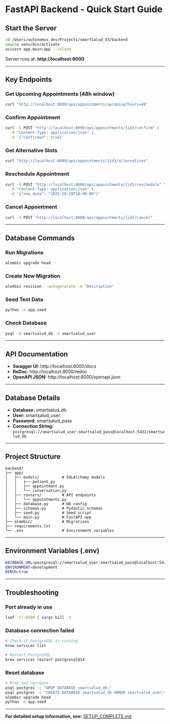 # FastAPI Backend - Quick Start Guide

## Start the Server

```bash
cd /Users/autonomos_dev/Projects/smartSalud_V3/backend
source venv/bin/activate
uvicorn app.main:app --reload
```

Server runs at: **http://localhost:8000**

---

## Key Endpoints

### Get Upcoming Appointments (48h window)
```bash
curl "http://localhost:8000/api/appointments/upcoming?hours=48"
```

### Confirm Appointment
```bash
curl -X POST "http://localhost:8000/api/appointments/{id}/confirm" \
  -H "Content-Type: application/json" \
  -d '{"confirmed": true}'
```

### Get Alternative Slots
```bash
curl "http://localhost:8000/api/appointments/{id}/alternatives"
```

### Reschedule Appointment
```bash
curl -X POST "http://localhost:8000/api/appointments/{id}/reschedule" \
  -H "Content-Type: application/json" \
  -d '{"new_date": "2025-10-28T10:00:00"}'
```

### Cancel Appointment
```bash
curl -X POST "http://localhost:8000/api/appointments/{id}/cancel"
```

---

## Database Commands

### Run Migrations
```bash
alembic upgrade head
```

### Create New Migration
```bash
alembic revision --autogenerate -m "Description"
```

### Seed Test Data
```bash
python -m app.seed
```

### Check Database
```bash
psql -d smartsalud_db -U smartsalud_user
```

---

## API Documentation

- **Swagger UI:** http://localhost:8000/docs
- **ReDoc:** http://localhost:8000/redoc
- **OpenAPI JSON:** http://localhost:8000/openapi.json

---

## Database Details

- **Database:** smartsalud_db
- **User:** smartsalud_user
- **Password:** smartsalud_pass
- **Connection String:** `postgresql://smartsalud_user:smartsalud_pass@localhost:5432/smartsalud_db`

---

## Project Structure

```
backend/
├── app/
│   ├── models/          # SQLAlchemy models
│   │   ├── patient.py
│   │   ├── appointment.py
│   │   └── conversation.py
│   ├── routers/         # API endpoints
│   │   └── appointments.py
│   ├── database.py      # DB config
│   ├── schemas.py       # Pydantic schemas
│   ├── seed.py          # Seed script
│   └── main.py          # FastAPI app
├── alembic/             # Migrations
├── requirements.txt
└── .env                 # Environment variables
```

---

## Environment Variables (.env)

```bash
DATABASE_URL=postgresql://smartsalud_user:smartsalud_pass@localhost:5432/smartsalud_db
ENVIRONMENT=development
DEBUG=true
```

---

## Troubleshooting

### Port already in use
```bash
lsof -ti:8000 | xargs kill -9
```

### Database connection failed
```bash
# Check if PostgreSQL is running
brew services list

# Restart PostgreSQL
brew services restart postgresql@14
```

### Reset database
```bash
# Drop and recreate
psql postgres -c "DROP DATABASE smartsalud_db;"
psql postgres -c "CREATE DATABASE smartsalud_db OWNER smartsalud_user;"
alembic upgrade head
python -m app.seed
```

---

**For detailed setup information, see:** [SETUP_COMPLETE.md](./SETUP_COMPLETE.md)
